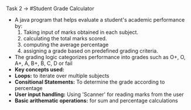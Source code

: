 Task 2 -> #Student Grade Calculator
- A java program that helps evaluate a student's academic performance by:
  1. Taking input of marks obtained in each subject.
  2. calculating the total marks scored.
  3. computing the average percentage
  4. assigning a grade based on predefined grading criteria.
- The grading logic categorizes performance into grades such as O+, O, A+, A, B+, B, C, D or fail
- **Key concepts used:**
- **Loops:** to iterate over multiple subjects
- **Consitional Statements:** To determine the grade according to percentage
- **User input handling:** Using 'Scanner' for reading marks from the user
- **Basic arithematic operations:** for sum and percentage calculations


